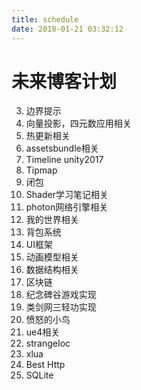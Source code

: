 ```yaml
---
title: schedule
date: 2018-01-21 03:32:12
---
```



# 未来博客计划
3. 边界提示
8. 向量投影，四元数应用相关
11. 热更新相关
13. assetsbundle相关
17. Timeline unity2017 
18. Tipmap
20. 闭包
26. Shader学习笔记相关
27. photon网络引擎相关
28. 我的世界相关
29. 背包系统
30. UI框架
33. 动画模型相关
34. 数据结构相关
38. 区块链
39. 纪念碑谷游戏实现
40. 类剑网三轻功实现
42. 愤怒的小鸟
44. ue4相关
45. strangeIoc
46. xlua
46. Best Http
50. SQLite


